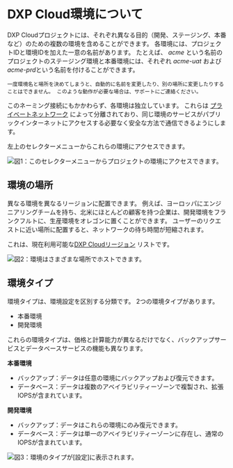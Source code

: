 # DXP Cloud環境について

DXP Cloudプロジェクトには、それぞれ異なる目的（開発、ステージング、本番など）のための複数の環境を含めることができます。 各環境には、プロジェクトIDと環境IDを加えた一意の名前があります。 たとえば、 *acme* という名前のプロジェクトのステージング環境と本番環境には、それぞれ *acme-uat* および *acme-prd*という名前を付けることができます。

```{warning}
一度環境名と場所を決めてしまうと、自動的に名前を変更したり、別の場所に変更したりすることはできません。 このような動作が必要な場合は、サポートにご連絡ください。
```

このネーミング接続にもかかわらず、各環境は独立しています。 これらは [プライベートネットワーク](../infrastructure-and-operations/networking/private-network.md) によって分離されており、同じ環境のサービスがパブリックインターネットにアクセスする必要なく安全な方法で通信できるようにします。

左上のセレクターメニューからこれらの環境にアクセスできます。

![図1：このセレクターメニューからプロジェクトの環境にアクセスできます。](./understanding-dxp-cloud-environments/images/01.png)

## 環境の場所

異なる環境を異なるリージョンに配置できます。 例えば、ヨーロッパにエンジニアリングチームを持ち、北米にほとんどの顧客を持つ企業は、開発環境をフランクフルトに、生産環境をオレゴンに置くことができます。 ユーザーのリクエストに近い場所に配置すると、ネットワークの待ち時間が短縮されます。

これは、現在利用可能な[DXP Cloudリージョン](https://help.liferay.com/hc/en-us/articles/360019177512) リストです。

![図2：環境はさまざまな場所でホストできます。](./understanding-dxp-cloud-environments/images/02.png)

## 環境タイプ

環境タイプは、環境設定を区別する分類です。 2つの環境タイプがあります。

  - 本番環境
  - 開発環境

これらの環境タイプは、価格と計算能力が異なるだけでなく、バックアップサービスとデータベースサービスの機能も異なります。

**本番環境**

  - バックアップ：データは任意の環境にバックアップおよび復元できます。
  - データベース：データは複数のアベイラビリティーゾーンで複製され、拡張IOPSが含まれています。

**開発環境**

  - バックアップ：データはこれらの環境にのみ復元できます。
  - データベース：データは単一のアベイラビリティーゾーンに存在し、通常のIOPSが含まれています。

![図3：環境のタイプが[設定]に表示されます。](./understanding-dxp-cloud-environments/images/03.png)
